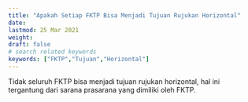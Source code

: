 ```yaml
---
title: "Apakah Setiap FKTP Bisa Menjadi Tujuan Rujukan Horizontal"
date: 
lastmod: 25 Mar 2021
weight: 
draft: false
# search related keywords
keywords: ["FKTP","Tujuan","Horizontal"]
---
```



Tidak seluruh FKTP bisa menjadi tujuan rujukan horizontal, hal ini tergantung dari sarana prasarana yang dimiliki oleh FKTP.